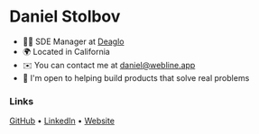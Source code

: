 Daniel Stolbov
===============================

* 🧑‍💻 SDE Manager at [Deaglo](https://deaglo.com/)
* 🌍 Located in California
* ✉️ You can contact me at [daniel@webline.app](mailto:daniel@webline.app)
* 🤝 I'm open to helping build products that solve real problems

### Links

<p align="left"> <a href="https://www.github.com/goosewin" target="_blank" rel="noreferrer">GitHub</a> • <a href="https://www.linkedin.com/in/dstolbov" target="_blank" rel="noreferrer">LinkedIn</a> • <a href="https://goosew.in" target="_blank" rel="noreferrer">Website</a> </p>

